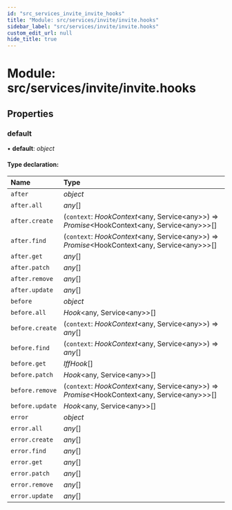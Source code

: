 ```yaml
---
id: "src_services_invite_invite_hooks"
title: "Module: src/services/invite/invite.hooks"
sidebar_label: "src/services/invite/invite.hooks"
custom_edit_url: null
hide_title: true
---
```


# Module: src/services/invite/invite.hooks

## Properties

### default

• **default**: *object*

#### Type declaration:

Name | Type |
:------ | :------ |
`after` | *object* |
`after.all` | *any*[] |
`after.create` | (`context`: *HookContext*<any, Service<any\>\>) => *Promise*<HookContext<any, Service<any\>\>\>[] |
`after.find` | (`context`: *HookContext*<any, Service<any\>\>) => *Promise*<HookContext<any, Service<any\>\>\>[] |
`after.get` | *any*[] |
`after.patch` | *any*[] |
`after.remove` | *any*[] |
`after.update` | *any*[] |
`before` | *object* |
`before.all` | *Hook*<any, Service<any\>\>[] |
`before.create` | (`context`: *HookContext*<any, Service<any\>\>) => *any*[] |
`before.find` | (`context`: *HookContext*<any, Service<any\>\>) => *any*[] |
`before.get` | *IffHook*[] |
`before.patch` | *Hook*<any, Service<any\>\>[] |
`before.remove` | (`context`: *HookContext*<any, Service<any\>\>) => *Promise*<HookContext<any, Service<any\>\>\>[] |
`before.update` | *Hook*<any, Service<any\>\>[] |
`error` | *object* |
`error.all` | *any*[] |
`error.create` | *any*[] |
`error.find` | *any*[] |
`error.get` | *any*[] |
`error.patch` | *any*[] |
`error.remove` | *any*[] |
`error.update` | *any*[] |
